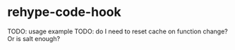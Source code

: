 # rehype-code-hook

TODO: usage example
TODO: do I need to reset cache on function change? Or is salt enough?
